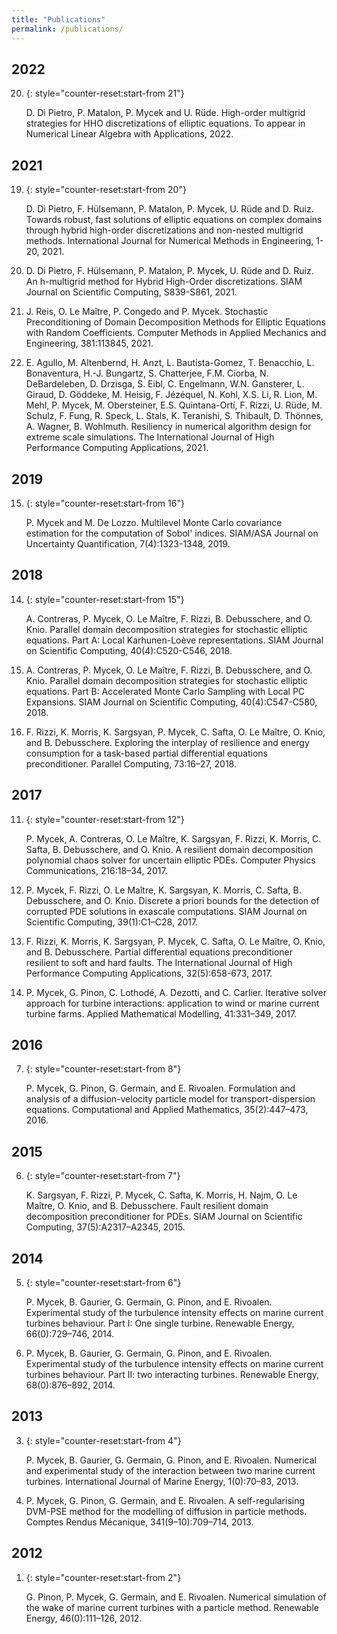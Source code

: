 ```yaml
---
title: "Publications"
permalink: /publications/
---
```


<div class="publi" markdown="1">

## 2022

20. {: style="counter-reset:start-from 21"}

    D. Di Pietro, P. Matalon, P. Mycek and U. Rüde. High-order multigrid strategies for HHO discretizations of elliptic equations. To appear in Numerical Linear Algebra with Applications, 2022. 
    [<i class="far fa-file-pdf fa-lg"></i>](https://hal.archives-ouvertes.fr/hal-03531293/document)

## 2021

19. {: style="counter-reset:start-from 20"}

    D. Di Pietro, F. Hülsemann, P. Matalon, P. Mycek, U. Rüde and D. Ruiz. Towards robust, fast solutions of elliptic equations on complex domains through hybrid high-order discretizations and non-nested multigrid methods. International Journal for Numerical Methods in Engineering, 1-20, 2021. 
    [<i class="ai ai-doi ai-lg"></i>](https://doi.org/10.1002/nme.6803) 
    [<i class="far fa-file-pdf fa-lg"></i>](https://hal.archives-ouvertes.fr/hal-03163476v2/document)

18. <!-- -->

    D. Di Pietro, F. Hülsemann, P. Matalon, P. Mycek, U. Rüde and D. Ruiz. An h-multigrid method for Hybrid High-Order discretizations. SIAM Journal on Scientific Computing, S839-S861, 2021. 
    [<i class="ai ai-doi ai-lg"></i>](https://doi.org/10.1137/20M1342471) 
    [<i class="far fa-file-pdf fa-lg"></i>](https://hal.archives-ouvertes.fr/hal-02434411v3/document)

17. <!-- -->

    J. Reis, O. Le Maître, P. Congedo and P. Mycek. Stochastic Preconditioning of Domain Decomposition Methods for Elliptic Equations with Random Coefficients. Computer Methods in Applied Mechanics and Engineering, 381:113845, 2021. 
    [<i class="ai ai-doi ai-lg"></i>](https://doi.org/10.1016/j.cma.2021.113845) 
    [<i class="far fa-file-pdf fa-lg"></i>](https://hal.inria.fr/hal-03201297/document)

16. <!-- -->

    E. Agullo, M. Altenbernd, H. Anzt, L. Bautista-Gomez, T. Benacchio, L. Bonaventura, H.-J. Bungartz, S. Chatterjee, F.M. Ciorba, N. DeBardeleben, D. Drzisga, S. Eibl, C. Engelmann, W.N. Gansterer, L. Giraud, D. Göddeke, M. Heisig, F. Jézéquel, N. Kohl, X.S. Li, R. Lion, M. Mehl, P. Mycek, M. Obersteiner, E.S. Quintana-Ortí, F. Rizzi, U. Rüde, M. Schulz, F. Fung, R. Speck, L. Stals, K. Teranishi, S. Thibault, D. Thönnes, A. Wagner, B. Wohlmuth. Resiliency in numerical algorithm design for extreme scale simulations. The International Journal of High Performance Computing Applications, 2021.
    [<i class="ai ai-doi ai-lg"></i>](https://doi.org/10.1177/10943420211055188) 
    [<i class="far fa-file-pdf fa-lg"></i>](https://arxiv.org/pdf/2010.13342)

## 2019

15. {: style="counter-reset:start-from 16"}

    P. Mycek and M. De Lozzo. Multilevel Monte Carlo covariance estimation for the computation of Sobol' indices. SIAM/ASA Journal on Uncertainty Quantification, 7(4):1323-1348, 2019. 
    [<i class="ai ai-doi ai-lg"></i>](https://doi.org/10.1137/18M1216389) 
    [<i class="far fa-file-pdf fa-lg"></i>](https://cerfacs.fr/wp-content/uploads/2018/09/TR-PA-18-128.pdf)

## 2018

14. {: style="counter-reset:start-from 15"}

    A. Contreras, P. Mycek, O. Le Maître, F. Rizzi, B. Debusschere, and O. Knio. Parallel domain decomposition strategies for stochastic elliptic equations. Part A: Local Karhunen-Loève representations. SIAM Journal on Scientific Computing, 40(4):C520-C546, 2018. 
    [<i class="ai ai-doi ai-lg"></i>](https://doi.org/10.1137/17M1132185) 
    [<i class="far fa-file-pdf fa-lg"></i>](https://perso.limsi.fr/olm/archives/paper_DDA.pdf)

13. <!-- -->

    A. Contreras, P. Mycek, O. Le Maître, F. Rizzi, B. Debusschere, and O. Knio. Parallel domain decomposition strategies for stochastic elliptic equations. Part B: Accelerated Monte Carlo Sampling with Local PC Expansions. SIAM Journal on Scientific Computing, 40(4):C547-C580, 2018. 
    [<i class="ai ai-doi ai-lg"></i>](https://doi.org/10.1137/17M1132197) 
    [<i class="far fa-file-pdf fa-lg"></i>](https://perso.limsi.fr/olm/archives/paper_DDB.pdf)

12. <!-- -->

    F. Rizzi, K. Morris, K. Sargsyan, P. Mycek, C. Safta, O. Le Maître, O. Knio, and B. Debusschere. Exploring the interplay of resilience and energy consumption for a task-based partial differential equations preconditioner. Parallel Computing, 73:16–27, 2018. 
    [<i class="ai ai-doi ai-lg"></i>](https://doi.org/10.1016/j.parco.2017.05.005) 
    [<i class="far fa-file-pdf fa-lg"></i>](https://perso.limsi.fr/olm/archives/exa_ParCo.pdf)

## 2017

11. {: style="counter-reset:start-from 12"}

    P. Mycek, A. Contreras, O. Le Maître, K. Sargsyan, F. Rizzi, K. Morris, C. Safta, B. Debusschere, and O. Knio. A resilient domain decomposition polynomial chaos solver for uncertain elliptic PDEs. Computer Physics Communications, 216:18–34, 2017. 
    [<i class="ai ai-doi ai-lg"></i>](https://doi.org/10.1016/j.cpc.2017.02.015) 
    [<i class="far fa-file-pdf fa-lg"></i>](https://perso.limsi.fr/olm/archives/resilience_uq.pdf)

10. <!-- -->

    P. Mycek, F. Rizzi, O. Le Maître, K. Sargsyan, K. Morris, C. Safta, B. Debusschere, and O. Knio. Discrete a priori bounds for the detection of corrupted PDE solutions in exascale computations. SIAM Journal on Scientific Computing, 39(1):C1–C28, 2017. 
    [<i class="ai ai-doi ai-lg"></i>](https://doi.org/10.1137/15M1051786) 
    [<i class="far fa-file-pdf fa-lg"></i>](https://perso.limsi.fr/olm/archives/resilience_bounds.pdf)

9. <!-- -->

    F. Rizzi, K. Morris, K. Sargsyan, P. Mycek, C. Safta, O. Le Maître, O. Knio, and B. Debusschere. Partial differential equations preconditioner resilient to soft and hard faults. The International Journal of High Performance Computing Applications, 32(5):658-673, 2017. 
    [<i class="ai ai-doi ai-lg"></i>](https://doi.org/10.1177%2F1094342016684975)

8. <!-- -->

    P. Mycek, G. Pinon, C. Lothodé, A. Dezotti, and C. Carlier. Iterative solver approach for turbine interactions: application to wind or marine current turbine farms. Applied Mathematical Modelling, 41:331–349, 2017. 
    [<i class="ai ai-doi ai-lg"></i>](https://doi.org/10.1016/j.apm.2016.08.027)


## 2016

7. {: style="counter-reset:start-from 8"}

    P. Mycek, G. Pinon, G. Germain, and E. Rivoalen. Formulation and analysis of a diffusion-velocity particle model for transport-dispersion equations. Computational and Applied Mathematics, 35(2):447–473, 2016. 
    [<i class="ai ai-doi ai-lg"></i>](https://doi.org/10.1007/s40314-014-0200-5) 
    [<i class="far fa-file-pdf fa-lg"></i>](https://hal.archives-ouvertes.fr/hal-01087854/document)

## 2015

6. {: style="counter-reset:start-from 7"}

    K. Sargsyan, F. Rizzi, P. Mycek, C. Safta, K. Morris, H. Najm, O. Le Maître, O. Knio, and B. Debusschere. Fault resilient domain decomposition preconditioner for PDEs. SIAM Journal on Scientific Computing, 37(5):A2317–A2345, 2015. 
    [<i class="ai ai-doi ai-lg"></i>](https://doi.org/10.1137/15M1014474) 
    [<i class="far fa-file-pdf fa-lg"></i>](https://perso.limsi.fr/olm/archives/resilience_fault.pdf)

## 2014

5. {: style="counter-reset:start-from 6"}

    P. Mycek, B. Gaurier, G. Germain, G. Pinon, and E. Rivoalen. Experimental study of the turbulence intensity effects on marine current turbines behaviour. Part I: One single turbine. Renewable Energy, 66(0):729–746, 2014. 
    [<i class="ai ai-doi ai-lg"></i>](https://doi.org/10.1137/15M1014474) 
    [<i class="far fa-file-pdf fa-lg"></i>](https://archimer.ifremer.fr/doc/00175/28647/27171.pdf)

4. <!-- -->

    P. Mycek, B. Gaurier, G. Germain, G. Pinon, and E. Rivoalen. Experimental study of the turbulence intensity effects on marine current turbines behaviour. Part II: two interacting turbines. Renewable Energy, 68(0):876–892, 2014. 
    [<i class="ai ai-doi ai-lg"></i>](https://doi.org/10.1016/j.renene.2013.12.048) 
    [<i class="far fa-file-pdf fa-lg"></i>](https://archimer.ifremer.fr/doc/00175/28644/27110.pdf)

## 2013

3. {: style="counter-reset:start-from 4"}

    P. Mycek, B. Gaurier, G. Germain, G. Pinon, and E. Rivoalen. Numerical and experimental study of the interaction between two marine current turbines. International Journal of Marine Energy, 1(0):70–83, 2013. 
    [<i class="ai ai-doi ai-lg"></i>](https://doi.org/10.1016/j.ijome.2013.05.007) 
    [<i class="far fa-file-pdf fa-lg"></i>](https://archimer.ifremer.fr/doc/00170/28165/26427.pdf)

2. <!-- -->

    P. Mycek, G. Pinon, G. Germain, and E. Rivoalen. A self-regularising DVM-PSE method for the modelling of diffusion in particle methods. Comptes Rendus Mécanique, 341(9–10):709–714, 2013. 
    [<i class="ai ai-doi ai-lg"></i>](https://doi.org/10.1016/j.crme.2013.08.002) 
    [<i class="far fa-file-pdf fa-lg"></i>](https://archimer.ifremer.fr/doc/00159/27006/25254.pdf)

## 2012

1. {: style="counter-reset:start-from 2"}

    G. Pinon, P. Mycek, G. Germain, and E. Rivoalen. Numerical simulation of the wake of marine current turbines with a particle method. Renewable Energy, 46(0):111–126, 2012. 
    [<i class="ai ai-doi ai-lg"></i>](https://doi.org/10.1016/j.renene.2012.03.037) 
    [<i class="far fa-file-pdf fa-lg"></i>](https://archimer.ifremer.fr/doc/00087/19853/17616.pdf)

</div>
